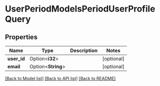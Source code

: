 # UserPeriodModelsPeriodUserProfileQuery

## Properties

Name | Type | Description | Notes
------------ | ------------- | ------------- | -------------
**user_id** | Option<**i32**> |  | [optional]
**email** | Option<**String**> |  | [optional]

[[Back to Model list]](../README.md#documentation-for-models) [[Back to API list]](../README.md#documentation-for-api-endpoints) [[Back to README]](../README.md)


